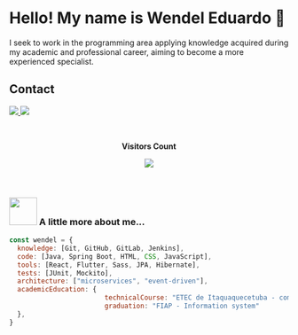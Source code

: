 <h1> Hello! My name is Wendel Eduardo 👋 </h1>
<p> I seek to work in the programming area applying knowledge acquired during my academic and professional career, aiming to become a more experienced specialist.</p>
<h2>Contact</h2>
<p>
  <a href="mailto:wendeleduardo2002@gmail.com" alt="E-mail" target="_blank">
    <img src="https://img.shields.io/badge/-Gmail-c14438?style=for-the-badge&logo=Gmail&logoColor=white" />
</a>
<a href="https://www.linkedin.com/in/wendeleduardo/" alt="LinkedIn" target="_blank">
    <img src="https://img.shields.io/badge/-LinkedIn-blue?style=for-the-badge&logo=Linkedin&logoColor=white" />
</a>
</p>


<div align="center">
<br><p align="centre"><b>Visitors Count</b></p>  
<p align="center"><img align="center" src="https://profile-counter.glitch.me/{wendeleduardo}/count.svg" /></p> 
<br>
</div>


### <img src="https://media.giphy.com/media/VgCDAzcKvsR6OM0uWg/giphy.gif" width="50"> A little more about me...  

```javascript
const wendel = {
  knowledge: [Git, GitHub, GitLab, Jenkins],
  code: [Java, Spring Boot, HTML, CSS, JavaScript],
  tools: [React, Flutter, Sass, JPA, Hibernate],
  tests: [JUnit, Mockito],
  architecture: ["microservices", "event-driven"],
  academicEducation: {
                        technicalCourse: "ETEC de Itaquaquecetuba - computing",
                        graduation: "FIAP - Information system"             
  },
}
